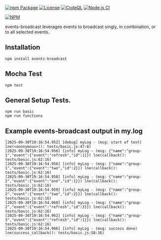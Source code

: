 [![npm Package](https://img.shields.io/npm/v/events-broadcast.svg)](https://www.npmjs.org/package/events-broadcast)
[![License](https://img.shields.io/npm/l/events-broadcast.svg)](https://github.com/jman717/events-broadcast/blob/master/LICENSE)
[![CodeQL](https://github.com/jman717/events-broadcast/actions/workflows/actions.yml/badge.svg)](https://github.com/jman717/events-broadcast/actions/workflows/actions.yml)
[![Node.js CI](https://github.com/jman717/events-broadcast/actions/workflows/node.js.yml/badge.svg)](https://github.com/jman717/events-broadcast/actions/workflows/node.js.yml)

[![NPM](https://nodei.co/npm/events-broadcast.png?downloads=true&downloadRank=true&stars=true)](https://nodei.co/npm/events-broadcast/)

events-broadcast leverages events to broadcast singly, in combination, or to all selected events.

Installation
---------
```
npm install events-broadcast
```

Mocha Test
---------
```
npm test
```

General Setup Tests. 
---------
```
npm run basic
npm run functions
```


Example events-broadcast output in my.log
---------
```
[2025-09-30T19:16:54.952] [debug] myLog - (msg: start of test) lne(<anonymous>(): tests/basic.js:47:8)
[2025-09-30T19:16:54.956] [info] myLog - (msg: {"name":"group-1","event":{"event":"refresh","id":1}}) lne(callback(): tests/basic.js:62:16)
[2025-09-30T19:16:54.956] [info] myLog - (msg: {"name":"group-1","event":{"event":"two","id":2}}) lne(callback(): tests/basic.js:62:16)
[2025-09-30T19:16:54.958] [info] myLog - (msg: {"name":"group-2","event":{"event":"one","id":1}}) lne(callback(): tests/basic.js:62:16)
[2025-09-30T19:16:54.959] [info] myLog - (msg: {"name":"group-2","event":{"event":"two","id":2}}) lne(callback(): tests/basic.js:62:16)
[2025-09-30T19:16:54.960] [info] myLog - (msg: {"name":"group-2","event":{"event":"refresh","id":3}}) lne(callback(): tests/basic.js:62:16)
[2025-09-30T19:16:54.962] [info] myLog - (msg: {"name":"group-3","event":{"event":"refresh","id":1}}) lne(callback(): tests/basic.js:62:16)
[2025-09-30T19:16:54.966] [info] myLog - (msg: success done) lne(success_callback(): tests/basic.js:58:16)
```
